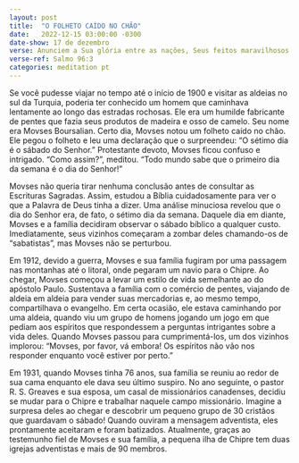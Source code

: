 ```yaml
---
layout: post
title:  "O FOLHETO CAÍDO NO CHÃO"
date:   2022-12-15 03:00:00 -0300
date-show: 17 de dezembro
verse: Anunciem a Sua glória entre as nações, Seus feitos maravilhosos entre todos os povos!
verse-ref: Salmo 96:3
categories: meditation pt
---
```


Se você pudesse viajar no tempo até o início de 1900 e visitar as aldeias no sul da Turquia, poderia ter conhecido um homem que caminhava lentamente ao longo das estradas rochosas. Ele era um humilde fabricante de pentes que fazia seus produtos de madeira e osso de camelo. Seu nome era Movses Boursalian. Certo dia, Movses notou um folheto caído no chão. Ele pegou o folheto e leu uma declaração que o surpreendeu: “O sétimo dia é o sábado do Senhor.” Protestante devoto, Movses ficou confuso e intrigado. “Como assim?”, meditou. “Todo mundo sabe que o primeiro dia da semana é o dia do Senhor!”

Movses não queria tirar nenhuma conclusão antes de consultar as Escrituras Sagradas. Assim, estudou a Bíblia cuidadosamente para ver o que a Palavra de Deus tinha a dizer. Uma análise minuciosa revelou que o dia do Senhor era, de fato, o sétimo dia da semana. Daquele dia em diante, Movses e a família decidiram observar o sábado bíblico a qualquer custo. Imediatamente, seus vizinhos começaram a zombar deles chamando-os de “sabatistas”, mas Movses não se perturbou.

Em 1912, devido a guerra, Movses e sua família fugiram por uma passagem nas montanhas até o litoral, onde pegaram um navio para o Chipre. Ao chegar, Movses começou a levar um estilo de vida semelhante ao do apóstolo Paulo. Sustentava a família com o comércio de pentes, viajando de aldeia em aldeia para vender suas mercadorias e, ao mesmo tempo, compartilhava o evangelho. Em certa ocasião, ele estava caminhando por uma aldeia, quando viu um grupo de homens jogando um jogo em que pediam aos espíritos que respondessem a perguntas intrigantes sobre a vida deles. Quando Movses passou para cumprimentá-los, um dos vizinhos implorou: “Movses, por favor, vá embora! Os espíritos não vão nos responder enquanto você estiver por perto.”

Em 1931, quando Movses tinha 76 anos, sua família se reuniu ao redor de sua cama enquanto ele dava seu último suspiro. No ano seguinte, o pastor R. S. Greaves e sua esposa, um casal de missionários canadenses, decidiu se mudar para o Chipre e trabalhar naquele campo missionário. Imagine a surpresa deles ao chegar e descobrir um pequeno grupo de 30 cristãos que guardavam o sábado! Quando ouviram a mensagem adventista, eles prontamente aceitaram e foram batizados. Atualmente, graças ao testemunho fiel de Movses e sua família, a pequena ilha de Chipre tem duas igrejas adventistas e mais de 90 membros.
